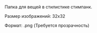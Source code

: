 Папка для вещей в стилистике стимпанк.

Размер изображений: 32х32

Формат: .png (Требуется прозрачность)